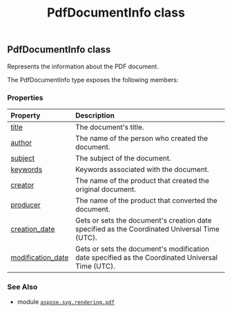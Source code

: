 ﻿---
title: PdfDocumentInfo class
second_title: Aspose.SVG for Python via .NET API References
description: 
type: docs
weight: 30
url: /python-net/aspose.svg.rendering.pdf/pdfdocumentinfo/
is_root: false
---

## PdfDocumentInfo class

Represents the information about the PDF document.



The PdfDocumentInfo type exposes the following members:

### Properties
| Property | Description |
| :- | :- |
| [title](/svg/python-net/aspose.svg.rendering.pdf/pdfdocumentinfo/title) | The document's title. |
| [author](/svg/python-net/aspose.svg.rendering.pdf/pdfdocumentinfo/author) | The name of the person who created the document. |
| [subject](/svg/python-net/aspose.svg.rendering.pdf/pdfdocumentinfo/subject) | The subject of the document. |
| [keywords](/svg/python-net/aspose.svg.rendering.pdf/pdfdocumentinfo/keywords) | Keywords associated with the document. |
| [creator](/svg/python-net/aspose.svg.rendering.pdf/pdfdocumentinfo/creator) | The name of the product that created the original document. |
| [producer](/svg/python-net/aspose.svg.rendering.pdf/pdfdocumentinfo/producer) | The name of the product that converted the document. |
| [creation_date](/svg/python-net/aspose.svg.rendering.pdf/pdfdocumentinfo/creation_date) | Gets or sets the document's creation date specified as the Coordinated Universal Time (UTC). |
| [modification_date](/svg/python-net/aspose.svg.rendering.pdf/pdfdocumentinfo/modification_date) | Gets or sets the document's modification date specified as the Coordinated Universal Time (UTC). |



### See Also
* module [`aspose.svg.rendering.pdf`](..)
